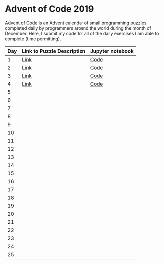 # Advent of Code 2019
[Advent of Code](http://www.adventofcode.com) is an Advent calendar of small programming puzzles completed daily by programmers around the world during the month of December. Here, I submit my code for all of the daily exercises I am able to complete (time permitting). 

| Day | Link to Puzzle Description                  | Jupyter notebook                                                                
|-----|---------------------------------------------|-------------------------------------------------------------------------------|
| 1   | [Link](https://adventofcode.com/2019/day/1) | [Code](https://github.com/mikeion/AdventofCode2019/blob/master/day1/day1.ipynb) 
| 2   | [Link](https://adventofcode.com/2019/day/2) | [Code](https://github.com/mikeion/AdventofCode2019/blob/master/day2/day2.ipynb)
| 3   | [Link](https://adventofcode.com/2019/day/3) | [Code](https://github.com/mikeion/AdventofCode2019/blob/master/day3/day3.ipynb)
| 4   | [Link](https://adventofcode.com/2019/day/4) | [Code](https://github.com/mikeion/AdventofCode2019/blob/master/day4/day4.ipynb)
| 5   |
| 6   |
| 7   |
| 8   |
| 9   |
| 10  |
| 11  |
| 12  |
| 13  |
| 14  |
| 15  |
| 16  |
| 17  |
| 18  |
| 19  |
| 20  |
| 21  |
| 22  |
| 23  |
| 24  |
| 25  |
